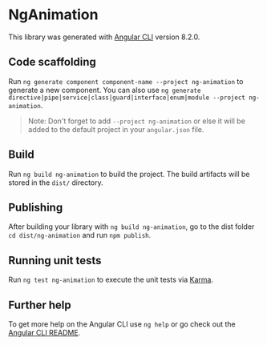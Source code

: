 # NgAnimation

This library was generated with [Angular CLI](https://github.com/angular/angular-cli) version 8.2.0.

## Code scaffolding

Run `ng generate component component-name --project ng-animation` to generate a new component. You can also use `ng generate directive|pipe|service|class|guard|interface|enum|module --project ng-animation`.
> Note: Don't forget to add `--project ng-animation` or else it will be added to the default project in your `angular.json` file. 

## Build

Run `ng build ng-animation` to build the project. The build artifacts will be stored in the `dist/` directory.

## Publishing

After building your library with `ng build ng-animation`, go to the dist folder `cd dist/ng-animation` and run `npm publish`.

## Running unit tests

Run `ng test ng-animation` to execute the unit tests via [Karma](https://karma-runner.github.io).

## Further help

To get more help on the Angular CLI use `ng help` or go check out the [Angular CLI README](https://github.com/angular/angular-cli/blob/master/README.md).

